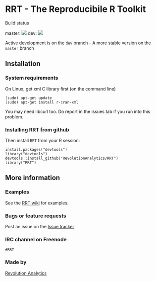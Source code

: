 # RRT - The Reproducibile R Toolkit


Build status

master: [![](https://api.travis-ci.org/RevolutionAnalytics/RRT.png?branch=master)](https://travis-ci.org/RevolutionAnalytics/RRT)
dev: [![](https://api.travis-ci.org/RevolutionAnalytics/RRT.png?branch=dev)](https://travis-ci.org/RevolutionAnalytics/RRT)

Active development is on the `dev` branch - A more stable version on the `master` branch



## Installation

### System requirements

On Linux, get xml C library first (on the command line)

```
(sudo) apt-get update
(sudo) apt-get install r-cran-xml
```

You may need libcurl too. Do report in the issues tab if you run into this problem.


### Installing RRT from github

Then install `RRT` from your R session:

```
install.packages("devtools")
library("devtools")
devtools::install_github("RevolutionAnalytics/RRT")
library("RRT")
```


## More information

### Examples

See the [RRT wiki](https://github.com/RevolutionAnalytics/RRT/wiki/Examples) for examples.

### Bugs or feature requests

Post an issue on the [Issue tracker](https://github.com/RevolutionAnalytics/RRT/issues)

### IRC channel on Freenode
`#RRT`

### Made by

[Revolution Analytics](http://www.revolutionanalytics.com/)
